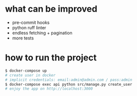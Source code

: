 # what can be improved

- pre-commit hooks
- python ruff linter
- endless fetching + pagination
- more tests

# how to run the project

```bash
$ docker-compose up
# create user in docker
# implicit credentials: email:admin@admin.com / pass:admin
$ docker-compose exec api python src/manage.py create_user
# enjoy the app on http://localhost:3000 
```